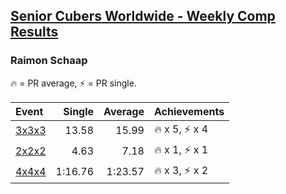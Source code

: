 <style>table {white-space: nowrap;}</style>

## [Senior Cubers Worldwide - Weekly Comp Results](/scw-comp/results/)
### Raimon Schaap

<span style="white-space: nowrap;">🔥 = PR average</span>, <span style="white-space: nowrap;">⚡ = PR single</span>.

| Event | Single | Average | Achievements|
| :-- | --: | --: | :-- |
| [3x3x3](333.md) | 13.58 | 15.99 | 🔥 x 5, ⚡ x 4 |
| [2x2x2](222.md) | 4.63 | 7.18 | 🔥 x 1, ⚡ x 1 |
| [4x4x4](444.md) | 1:16.76 | 1:23.57 | 🔥 x 3, ⚡ x 2 |

<!-- Global site tag (gtag.js) - Google Analytics -->
<script async src="https://www.googletagmanager.com/gtag/js?id=UA-86348435-3"></script>
<script>window.dataLayer = window.dataLayer || []; function gtag() {dataLayer.push(arguments);} gtag('js', new Date()); gtag('config', 'UA-86348435-3');</script>
